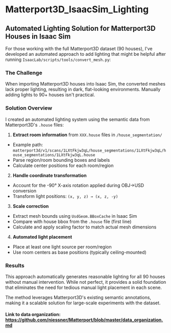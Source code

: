 # Matterport3D_IsaacSim_Lighting

## Automated Lighting Solution for Matterport3D Houses in Isaac Sim

For those working with the full Matterport3D dataset (90 houses), I've developed an automated approach to add lighting that might be helpful after running `IsaacLab/scripts/tools/convert_mesh.py`:

### The Challenge
When importing Matterport3D houses into Isaac Sim, the converted meshes lack proper lighting, resulting in dark, flat-looking environments. Manually adding lights to 90+ houses isn't practical.

### Solution Overview
I created an automated lighting system using the semantic data from Matterport3D's `.house` files:

1. **Extract room information** from `XXX.house` files in `/house_segmentation/`
  - Example path: `matterport3d/v1/scans/1LXtFkjw3qL/house_segmentations/1LXtFkjw3qL/house_segmentations/1LXtFkjw3qL.house`
  - Parse region/room bounding boxes and labels
  - Calculate center positions for each room/region

2. **Handle coordinate transformation** 
  - Account for the -90° X-axis rotation applied during OBJ→USD conversion
  - Transform light positions: `(x, y, z) → (x, z, -y)`

3. **Scale correction**
  - Extract mesh bounds using `UsdGeom.BBoxCache` in Isaac Sim
  - Compare with house bbox from the `.house` file (first line)
  - Calculate and apply scaling factor to match actual mesh dimensions

4. **Automated light placement**
  - Place at least one light source per room/region
  - Use room centers as base positions (typically ceiling-mounted)

### Results
This approach automatically generates reasonable lighting for all 90 houses without manual intervention. While not perfect, it provides a solid foundation that eliminates the need for tedious manual light placement in each scene.

The method leverages Matterport3D's existing semantic annotations, making it a scalable solution for large-scale experiments with the dataset.

#### Link to data organization: https://github.com/niessner/Matterport/blob/master/data_organization.md
